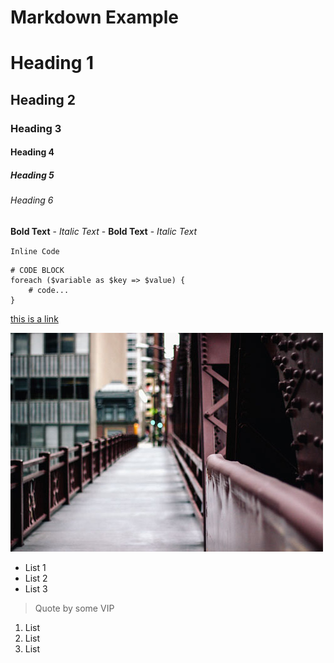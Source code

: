 # Markdown Example

# Heading 1

## Heading 2

### Heading 3

#### Heading 4

##### Heading 5

###### Heading 6

**Bold Text** - *Italic Text* - __Bold Text__ - _Italic Text_ 

`Inline Code`

	# CODE BLOCK
	foreach ($variable as $key => $value) {
		# code...
	}

[this is a link](index.php)

![image](img/1.jpg)

* List 1
* List 2
* List 3

> Quote by some VIP

1. List
2. List
3. List